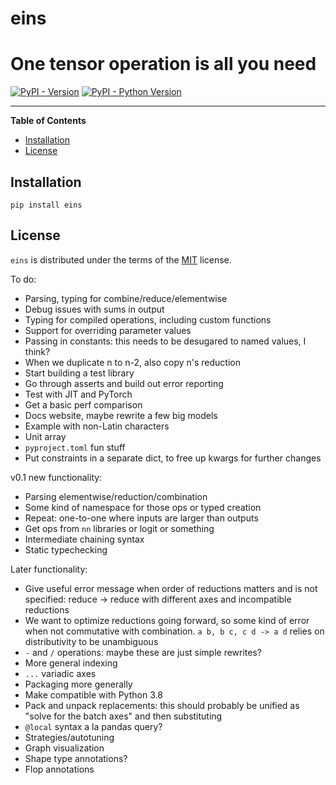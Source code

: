 # eins
# One tensor operation is all you need

[![PyPI - Version](https://img.shields.io/pypi/v/eins.svg)](https://pypi.org/project/eins)
[![PyPI - Python Version](https://img.shields.io/pypi/pyversions/eins.svg)](https://pypi.org/project/eins)

-----

**Table of Contents**

- [Installation](#installation)
- [License](#license)

## Installation

```console
pip install eins
```

## License

`eins` is distributed under the terms of the [MIT](https://spdx.org/licenses/MIT.html) license.


To do:

- Parsing, typing for combine/reduce/elementwise
- Debug issues with sums in output
- Typing for compiled operations, including custom functions
- Support for overriding parameter values
- Passing in constants: this needs to be desugared to named values, I think?
- When we duplicate n to n-2, also copy n's reduction
- Start building a test library
- Go through asserts and build out error reporting
- Test with JIT and PyTorch
- Get a basic perf comparison
- Docs website, maybe rewrite a few big models
- Example with non-Latin characters
- Unit array
- `pyproject.toml` fun stuff
- Put constraints in a separate dict, to free up kwargs for further changes

v0.1 new functionality:
- Parsing elementwise/reduction/combination
- Some kind of namespace for those ops or typed creation
- Repeat: one-to-one where inputs are larger than outputs
- Get ops from `nn` libraries or logit or something
- Intermediate chaining syntax
- Static typechecking

Later functionality:
- Give useful error message when order of reductions matters and is not specified: reduce -> reduce with different axes and incompatible reductions
- We want to optimize reductions going forward, so some kind of error when not commutative with combination. `a b, b c, c d -> a d` relies on distributivity to be unambiguous
- `-` and `/` operations: maybe these are just simple rewrites?
- More general indexing
- `...` variadic axes
- Packaging more generally
- Make compatible with Python 3.8
- Pack and unpack replacements: this should probably be unified as "solve for the batch axes" and then substituting
- `@local` syntax a la pandas query?
- Strategies/autotuning
- Graph visualization
- Shape type annotations?
- Flop annotations